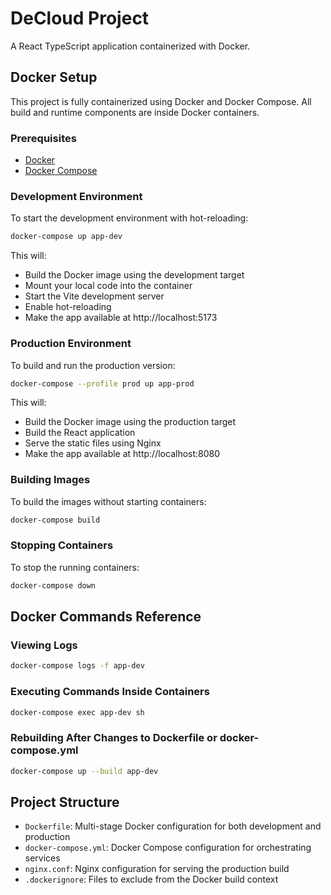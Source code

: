 # DeCloud Project

A React TypeScript application containerized with Docker.

## Docker Setup

This project is fully containerized using Docker and Docker Compose. All build and runtime components are inside Docker containers.

### Prerequisites

- [Docker](https://docs.docker.com/get-docker/)
- [Docker Compose](https://docs.docker.com/compose/install/)

### Development Environment

To start the development environment with hot-reloading:

```bash
docker-compose up app-dev
```

This will:
- Build the Docker image using the development target
- Mount your local code into the container
- Start the Vite development server
- Enable hot-reloading
- Make the app available at http://localhost:5173

### Production Environment

To build and run the production version:

```bash
docker-compose --profile prod up app-prod
```

This will:
- Build the Docker image using the production target
- Build the React application
- Serve the static files using Nginx
- Make the app available at http://localhost:8080

### Building Images

To build the images without starting containers:

```bash
docker-compose build
```

### Stopping Containers

To stop the running containers:

```bash
docker-compose down
```

## Docker Commands Reference

### Viewing Logs

```bash
docker-compose logs -f app-dev
```

### Executing Commands Inside Containers

```bash
docker-compose exec app-dev sh
```

### Rebuilding After Changes to Dockerfile or docker-compose.yml

```bash
docker-compose up --build app-dev
```

## Project Structure

- `Dockerfile`: Multi-stage Docker configuration for both development and production
- `docker-compose.yml`: Docker Compose configuration for orchestrating services
- `nginx.conf`: Nginx configuration for serving the production build
- `.dockerignore`: Files to exclude from the Docker build context